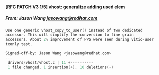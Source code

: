 #### [RFC PATCH V3 1/5] vhost: generalize adding used elem
##### From: Jason Wang <jasowang@redhat.com>

```c
Use one generic vhost_copy_to_user() instead of two dedicated
accessor. This will simplify the conversion to fine grain
accessors. About 2% improvement of PPS were seen during vitio-user
txonly test.

Signed-off-by: Jason Wang <jasowang@redhat.com>
---
 drivers/vhost/vhost.c | 11 +----------
 1 file changed, 1 insertion(+), 10 deletions(-)

```
